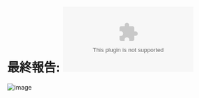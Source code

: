 # 最終報告: ![Andorid-專題報告.pptx](https://github.com/MomentaryChen/SportApp/blob/master/Andorid-%E5%B0%88%E9%A1%8C%E5%A0%B1%E5%91%8A.pptx)

![image](https://github.com/user-attachments/assets/29cefa76-bd3c-474e-a439-fdba3909d4f3)

